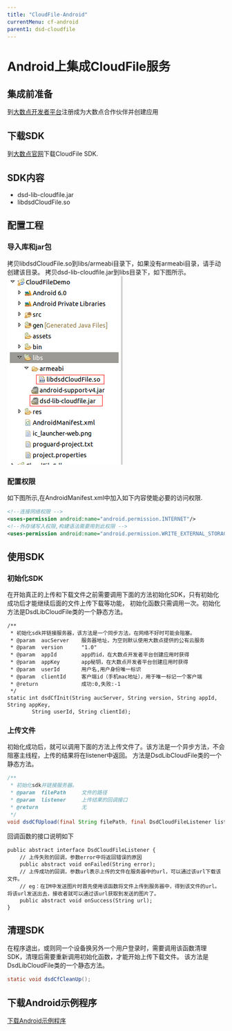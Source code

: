 ```yaml
---
title: "CloudFile-Android"
currentMenu: cf-android
parent1: dsd-cloudfile
---
```


# Android上集成CloudFile服务

## 集成前准备
到[大数点开发者平台](https://dev.dasudian.com/)注册成为大数点合作伙伴并创建应用

## 下载SDK
到[大数点官网](https://dev.dasudian.com/sdk/)下载CloudFile SDK.

## SDK内容

 - dsd-lib-cloudfile.jar
 - libdsdCloudFile.so
 
## 配置工程
### 导入库和jar包
拷贝libdsdCloudFile.so到libs/armeabi目录下，如果没有armeabi目录，请手动创建该目录。
拷贝dsd-lib-cloudfile.jar到libs目录下，如下图所示。<br/>
![导入.so到工程目录下](images-android/1.png)

### 配置权限
如下图所示,在AndroidManifest.xml中加入如下内容使能必要的访问权限.
```xml
<!--连接网络权限 -->
<uses-permission android:name="android.permission.INTERNET"/>
<!--外存储写入权限,构建语法需要用到此权限 -->
<uses-permission android:name="android.permission.WRITE_EXTERNAL_STORAGE"/>
```

## 使用SDK
### 初始化SDK
在开始真正的上传和下载文件之前需要调用下面的方法初始化SDK，只有初始化成功后才能继续后面的文件上传下载等功能，
初始化函数只需调用一次。初始化方法是DsdLibCloudFile类的一个静态方法。
```
/**
 * 初始化sdk并链接服务器，该方法是一个同步方法，在网络不好时可能会阻塞。
 * @param  aucServer    服务器地址，为空则默认使用大数点提供的公有云服务
 * @param  version      "1.0"
 * @param  appId        app的id，在大数点开发者平台创建应用时获得
 * @param  appKey       app秘钥，在大数点开发者平台创建应用时获得
 * @param  userId       用户名,用户身份唯一标识
 * @param  clientId	    客户端id（手机mac地址），用于唯一标记一个客户端
 * @return              成功:0,失败:-1
 */
static int dsdCfInit(String aucServer, String version, String appId, String appKey,
		String userId, String clientId);
```

### 上传文件
初始化成功后，就可以调用下面的方法上传文件了。该方法是一个异步方法，不会阻塞主线程，上传的结果将在listener中返回。
方法是DsdLibCloudFile类的一个静态方法。
```java
/**
 * 初始化sdk并链接服务器。
 * @param  filePath  	文件的路径
 * @param  listener     上传结果的回调接口
 * @return              无
 */
void dsdCfUpload(final String filePath, final DsdCloudFileListener listener)
```
回调函数的接口说明如下
```
public abstract interface DsdCloudFileListener {
	// 上传失败的回调，参数error中将返回错误的原因
	public abstract void onFailed(String error);
	// 上传成功的回调，参数url表示上传的文件在服务器中的url，可以通过该url下载该文件。
	// eg：在IM中发送图片时首先使用该函数将文件上传到服务器中，得到该文件的url。将该url发送出去，接收者就可以通过该url获取到发送的图片了。
    public abstract void onSuccess(String url);
}
```

## 清理SDK
在程序退出，或则同一个设备换另外一个用户登录时，需要调用该函数清理SDK，清理后需要重新调用初始化函数，才能开始上传下载文件。
该方法是DsdLibCloudFile类的一个静态方法。

```java
static void dsdCfCleanUp();
```

## 下载Android示例程序
[下载Android示例程序](https://github.com/Dasudian/cfsdk-example-android)
